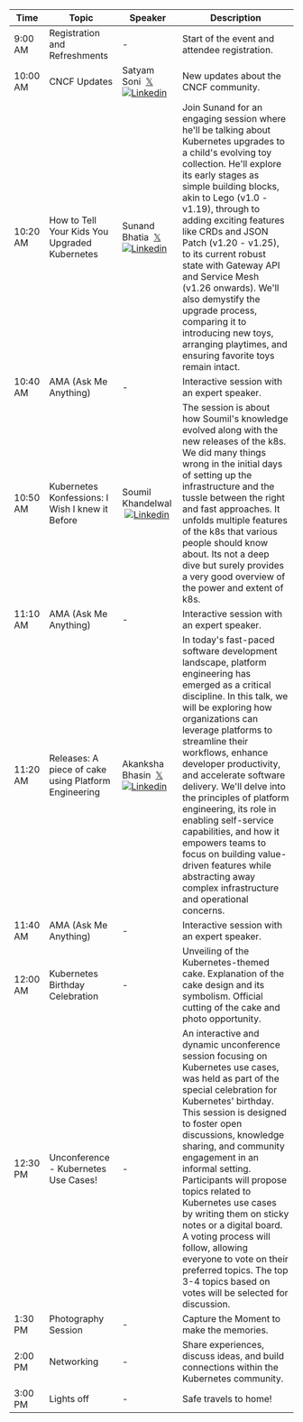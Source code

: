| Time     | Topic                                                | Speaker                                                                                                                                                             | Description                                                                                                                                                                                                                                                                                                                                                                                                                                                                                                                                                 |
| -------- | ---------------------------------------------------- | ------------------------------------------------------------------------------------------------------------------------------------------------------------------- | ----------------------------------------------------------------------------------------------------------------------------------------------------------------------------------------------------------------------------------------------------------------------------------------------------------------------------------------------------------------------------------------------------------------------------------------------------------------------------------------------------------------------------------------------------------- |
| 9:00 AM  | Registration and Refreshments                        | -                                                                                                                                                                   | Start of the event and attendee registration.                                                                                                                                                                                                                                                                                                                                                                                                                                                                                                               |
| 10:00 AM | CNCF Updates                                         | Satyam Soni &nbsp;[𝕏](https://twitter.com/satyampsoni)&nbsp;[![Linkedin](https://i.stack.imgur.com/gVE0j.png)](https://www.linkedin.com/in/satyampsoni/)            | New updates about the CNCF community.                                                                                                                                                                                                                                                                                                                                                                                                                                                                                                                       |
| 10:20 AM | How to Tell Your Kids You Upgraded Kubernetes        | Sunand Bhatia &nbsp;[𝕏](https://x.com/SunandBhatia07)&nbsp;[![Linkedin](https://i.stack.imgur.com/gVE0j.png)](https://www.linkedin.com/in/sunand-bhatia-a2257b216/) | Join Sunand for an engaging session where he'll be talking about Kubernetes upgrades to a child's evolving toy collection. He'll explore its early stages as simple building blocks, akin to Lego (v1.0 - v1.19), through to adding exciting features like CRDs and JSON Patch (v1.20 - v1.25), to its current robust state with Gateway API and Service Mesh (v1.26 onwards). We'll also demystify the upgrade process, comparing it to introducing new toys, arranging playtimes, and ensuring favorite toys remain intact.                               |
| 10:40 AM | AMA (Ask Me Anything)                                | -                                                                                                                                                                   | Interactive session with an expert speaker.                                                                                                                                                                                                                                                                                                                                                                                                                                                                                                                 |
| 10:50 AM | Kubernetes Konfessions: I Wish I knew it Before      | Soumil Khandelwal &nbsp;[![Linkedin](https://i.stack.imgur.com/gVE0j.png)](https://www.linkedin.com/in/soumil-khandelwal-0807b542/)                                 | The session is about how Soumil's knowledge evolved along with the new releases of the k8s. We did many things wrong in the initial days of setting up the infrastructure and the tussle between the right and fast approaches. It unfolds multiple features of the k8s that various people should know about. Its not a deep dive but surely provides a very good overview of the power and extent of k8s.                                                                                                                                                 |
| 11:10 AM | AMA (Ask Me Anything)                                | -                                                                                                                                                                   | Interactive session with an expert speaker.                                                                                                                                                                                                                                                                                                                                                                                                                                                                                                                 |
| 11:20 AM | Releases: A piece of cake using Platform Engineering | Akanksha Bhasin &nbsp;[𝕏](https://x.com/Akii_20)&nbsp;[![Linkedin](https://i.stack.imgur.com/gVE0j.png)](https://www.linkedin.com/in/akankshabhasin/)               | In today's fast-paced software development landscape, platform engineering has emerged as a critical discipline. In this talk, we will be exploring how organizations can leverage platforms to streamline their workflows, enhance developer productivity, and accelerate software delivery. We'll delve into the principles of platform engineering, its role in enabling self-service capabilities, and how it empowers teams to focus on building value-driven features while abstracting away complex infrastructure and operational concerns.         |
| 11:40 AM | AMA (Ask Me Anything)                                | -                                                                                                                                                                   | Interactive session with an expert speaker.                                                                                                                                                                                                                                                                                                                                                                                                                                                                                                                 |
| 12:00 AM | Kubernetes Birthday Celebration                      | -                                                                                                                                                                   | Unveiling of the Kubernetes-themed cake. Explanation of the cake design and its symbolism. Official cutting of the cake and photo opportunity.                                                                                                                                                                                                                                                                                                                                                                                                              |
| 12:30 PM | Unconference - Kubernetes Use Cases!                 | -                                                                                                                                                                   | An interactive and dynamic unconference session focusing on Kubernetes use cases, was held as part of the special celebration for Kubernetes' birthday. This session is designed to foster open discussions, knowledge sharing, and community engagement in an informal setting. Participants will propose topics related to Kubernetes use cases by writing them on sticky notes or a digital board. A voting process will follow, allowing everyone to vote on their preferred topics. The top 3-4 topics based on votes will be selected for discussion. |
| 1:30 PM  | Photography Session                                  | -                                                                                                                                                                   | Capture the Moment to make the memories.                                                                                                                                                                                                                                                                                                                                                                                                                                                                                                                    |
| 2:00 PM  | Networking                                           | -                                                                                                                                                                   | Share experiences, discuss ideas, and build connections within the Kubernetes community.                                                                                                                                                                                                                                                                                                                                                                                                                                                                    |
| 3:00 PM  | Lights off                                           | -                                                                                                                                                                   | Safe travels to home!                                                                                                                                                                                                                                                                                                                                                                                                                                                                                                                                       |
